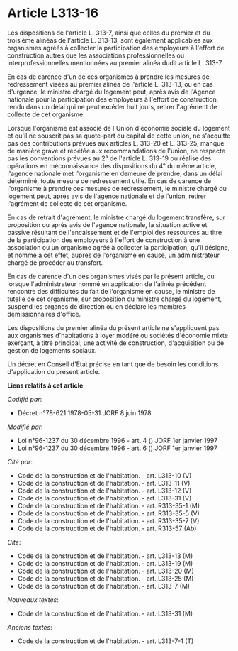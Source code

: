 # Article L313-16

Les dispositions de l'article L. 313-7, ainsi que celles du premier et du troisième alinéas de l'article L. 313-13, sont
également applicables aux organismes agréés à collecter la participation des employeurs à l'effort de construction autres que
les associations professionnelles ou interprofessionnelles mentionnées au premier alinéa dudit article L. 313-7.

En cas de carence d'un de ces organismes à prendre les mesures de redressement visées au premier alinéa de l'article L.
313-13, ou en cas d'urgence, le ministre chargé du logement peut, après avis de l'Agence nationale pour la participation des
employeurs à l'effort de construction, rendu dans un délai qui ne peut excéder huit jours, retirer l'agrément de collecte de
cet organisme.

Lorsque l'organisme est associé de l'Union d'économie sociale du logement et qu'il ne souscrit pas sa quote-part du capital
de cette union, ne s'acquitte pas des contributions prévues aux articles L. 313-20 et L. 313-25, manque de manière grave et
répétée aux recommandations de l'union, ne respecte pas les conventions prévues au 2° de l'article L. 313-19 ou réalise des
opérations en méconnaissance des dispositions du 4° du même article, l'agence nationale met l'organisme en demeure de
prendre, dans un délai déterminé, toute mesure de redressement utile. En cas de carence de l'organisme à prendre ces mesures
de redressement, le ministre chargé du logement peut, après avis de l'agence nationale et de l'union, retirer l'agrément de
collecte de cet organisme.

En cas de retrait d'agrément, le ministre chargé du logement transfère, sur proposition ou après avis de l'agence nationale,
la situation active et passive résultant de l'encaissement et de l'emploi des ressources au titre de la participation des
employeurs à l'effort de construction à une association ou un organisme agréé à collecter la participation, qu'il désigne, et
nomme à cet effet, auprès de l'organisme en cause, un administrateur chargé de procéder au transfert.

En cas de carence d'un des organismes visés par le présent article, ou lorsque l'administrateur nommé en application de
l'alinéa précédent rencontre des difficultés du fait de l'organisme en cause, le ministre de tutelle de cet organisme, sur
proposition du ministre chargé du logement, suspend les organes de direction ou en déclare les membres démissionnaires
d'office.

Les dispositions du premier alinéa du présent article ne s'appliquent pas aux organismes d'habitations à loyer modéré ou
sociétés d'économie mixte exerçant, à titre principal, une activité de construction, d'acquisition ou de gestion de logements
sociaux.

Un décret en Conseil d'Etat précise en tant que de besoin les conditions d'application du présent article.

**Liens relatifs à cet article**

_Codifié par_:

  - Décret n°78-621 1978-05-31 JORF 8 juin 1978

_Modifié par_:

  - Loi n°96-1237 du 30 décembre 1996 - art. 4 () JORF 1er janvier 1997
  - Loi n°96-1237 du 30 décembre 1996 - art. 6 () JORF 1er janvier 1997

_Cité par_:

  - Code de la construction et de l'habitation. - art. L313-10 (V)
  - Code de la construction et de l'habitation. - art. L313-11 (V)
  - Code de la construction et de l'habitation. - art. L313-12 (V)
  - Code de la construction et de l'habitation. - art. L313-31 (V)
  - Code de la construction et de l'habitation. - art. R313-35-1 (M)
  - Code de la construction et de l'habitation. - art. R313-35-5 (V)
  - Code de la construction et de l'habitation. - art. R313-35-7 (V)
  - Code de la construction et de l'habitation. - art. R313-57 (Ab)

_Cite_:

  - Code de la construction et de l'habitation. - art. L313-13 (M)
  - Code de la construction et de l'habitation. - art. L313-19 (M)
  - Code de la construction et de l'habitation. - art. L313-20 (M)
  - Code de la construction et de l'habitation. - art. L313-25 (M)
  - Code de la construction et de l'habitation. - art. L313-7 (M)

_Nouveaux textes_:

  - Code de la construction et de l'habitation. - art. L313-31 (M)

_Anciens textes_:

  - Code de la construction et de l'habitation. - art. L313-7-1 (T)
